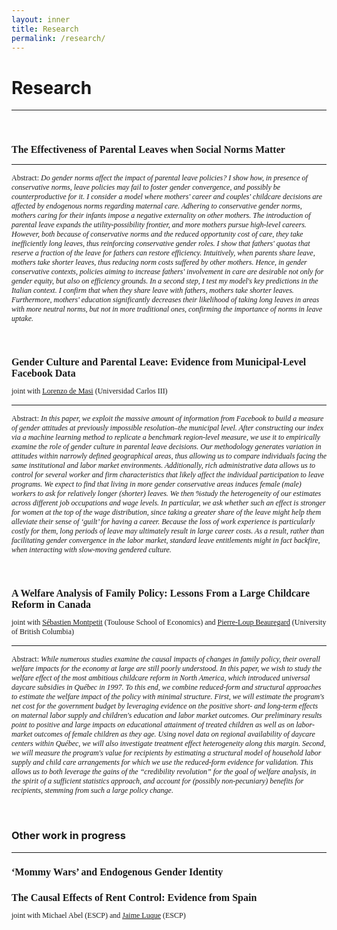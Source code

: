 ```yaml
---
layout: inner
title: Research
permalink: /research/
---
```


# Research
---

<p>&nbsp;
</p>

<h1 style="font-size:16px;font-family: Times New Roman">The Effectiveness of Parental Leaves when Social Norms Matter</h1>

---

<p style="font-size:12px;font-family: Times New Roman">Abstract: <em>Do gender norms affect the impact of parental leave policies? I show how, in presence of conservative norms, leave policies may fail to foster gender convergence, and possibly be counterproductive for it. I consider a model where mothers' career and couples' childcare decisions are affected by endogenous norms regarding maternal care. Adhering to conservative gender norms, mothers caring for their infants impose a negative externality on other mothers. The introduction of parental leave expands the utility-possibility frontier, and more mothers pursue high-level careers. However, both because of conservative norms and the reduced opportunity cost of care, they take inefficiently long leaves, thus reinforcing conservative gender roles. I show that fathers' quotas that reserve a fraction of the leave for fathers can restore efficiency. Intuitively, when parents share leave, mothers take shorter leaves, thus reducing norm costs suffered by other mothers. Hence, in gender conservative contexts, policies aiming to increase fathers' involvement in care are desirable not only for gender equity, but also on efficiency grounds. In a second step, I test my model's key predictions in the Italian context. I confirm that when they share leave with fathers, mothers take shorter leaves. Furthermore, mothers' education significantly decreases their likelihood of taking long leaves in areas with more neutral norms, but not in more traditional ones, confirming the importance of norms in leave uptake.</em></p>

<p>&nbsp;
</p>

<h1 style="font-size:16px;font-family: Times New Roman">Gender Culture and Parental Leave: Evidence from Municipal-Level Facebook Data</h1>
<p style="font-size:12px;font-family: Times New Roman">joint with <a href="http://economics.uc3m.es/personal/de-massi/"><u>Lorenzo de Masi</u></a> (Universidad Carlos III)</p>

---

<p style="font-size:12px;font-family: Times New Roman">Abstract: <em>In this paper, we exploit the massive amount of information from Facebook to build a measure of gender attitudes at previously impossible resolution&#8210;the municipal level. After constructing our index via a machine learning method to replicate a benchmark region-level measure, we use it to empirically examine the role of gender culture in parental leave decisions. Our methodology generates variation in attitudes within narrowly defined geographical areas, thus allowing us to compare individuals facing the same institutional and labor market environments. Additionally, rich administrative data allows us to control for several worker and firm characteristics that likely affect the individual participation to leave programs. We expect to find that living in more gender conservative areas induces female (male) workers to ask for relatively longer (shorter) leaves. We then %study the heterogeneity of our estimates across different job occupations and wage levels. In particular, we ask whether such an effect is stronger for women at the top of the wage distribution, since taking a greater share of the leave might help them alleviate their sense of &#8216;guilt&#8217; for having a career. Because the loss of work experience is particularly costly for them, long periods of leave may ultimately result in large career costs. As a result, rather than facilitating gender convergence in the labor market, standard leave entitlements might in fact backfire, when interacting with slow-moving gendered culture.</em></p>

<p>&nbsp;
</p>

<h1 style="font-size:16px;font-family: Times New Roman">A Welfare Analysis of Family Policy: Lessons From a Large Childcare Reform in Canada</h1>
<p style="font-size:12px;font-family: Times New Roman">joint with <a href="https://www.sebastienmontpetit.com/en/"><u>Sébastien Montpetit</u></a> (Toulouse School of Economics) and <a href="https://sites.google.com/view/pierreloupbeauregard/"><u>Pierre-Loup Beauregard</u></a> (University of British Columbia)</p>

---
<p style="font-size:12px;font-family: Times New Roman">Abstract: <em>While numerous studies examine the causal impacts of changes in family policy, their overall welfare impacts for the economy at large are still poorly understood. In this paper, we wish to study the welfare effect of the most ambitious childcare reform in North America, which introduced universal daycare subsidies in Québec in 1997. To this end, we combine reduced-form and structural approaches to estimate the welfare impact of the policy with minimal structure. First, we will estimate the program's net cost for the government budget by leveraging evidence on the positive short- and long-term effects on maternal labor supply and children's education and labor market outcomes. Our preliminary results point to positive and large impacts on educational attainment of treated children as well as on labor-market outcomes of female children as they age. Using novel data on regional availability of daycare centers within Québec, we will also investigate treatment effect heterogeneity along this margin. Second, we will measure the program's value for recipients by estimating a structural model of household labor supply and child care arrangements for which we use the reduced-form evidence for validation. This allows us to both leverage the gains of the &#8220;credibility revolution&#8221; for the goal of welfare analysis, in the spirit of a sufficient statistics approach, and account for (possibly non-pecuniary) benefits for recipients, stemming from such a large policy change.</em></p>

<p>&nbsp;
</p>

### Other work in progress

---

<h1 style="font-size:16px;font-family: Times New Roman">&#8216;Mommy Wars&#8217; and Endogenous Gender Identity</h1>

<h1 style="font-size:16px;font-family: Times New Roman">The Causal Effects of Rent Control: Evidence from Spain</h1>
<p style="font-size:12px;font-family: Times New Roman">joint with Michael Abel (ESCP) and <a href="https://www.escp.eu/luque-jaime/"><u>Jaime Luque</u></a> (ESCP)</p>


